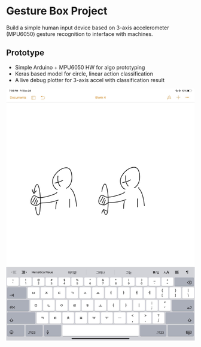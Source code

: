 # Gesture Box Project

Build a simple human input device based on 3-axis accelerometer (MPU6050) gesture recognition to interface with machines.

## Prototype

- Simple Arduino + MPU6050 HW for algo prototyping
- Keras based model for circle, linear action classification
- A live debug plotter for 3-axis accel with classification result

![Sample](photo.jpg)
